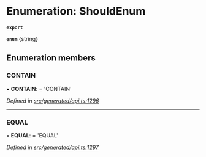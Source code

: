# Enumeration: ShouldEnum

**`export`** 

**`enum`** {string}

## Enumeration members

###  CONTAIN

• **CONTAIN**: =  <any> 'CONTAIN'

*Defined in [src/generated/api.ts:1296](https://github.com/mailslurp/mailslurp-client-ts-js/blob/45dbdd8/src/generated/api.ts#L1296)*

___

###  EQUAL

• **EQUAL**: =  <any> 'EQUAL'

*Defined in [src/generated/api.ts:1297](https://github.com/mailslurp/mailslurp-client-ts-js/blob/45dbdd8/src/generated/api.ts#L1297)*
